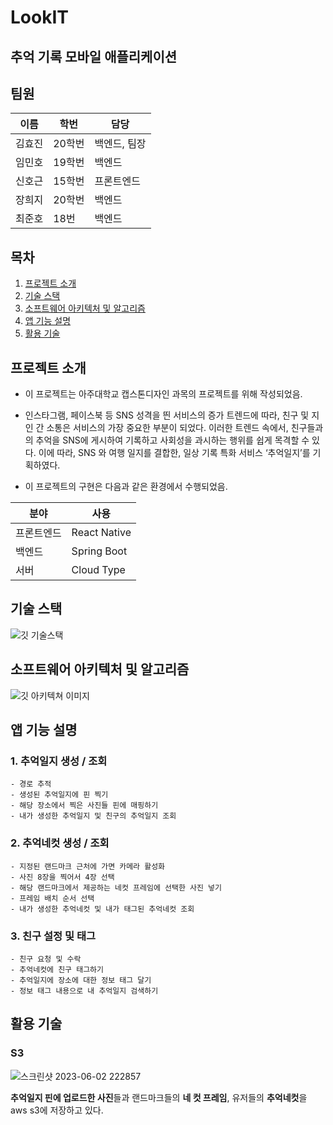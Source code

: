 # LookIT
## 추억 기록 모바일 애플리케이션
## 팀원
| 이름 | 학번 | 담당 |
| ------ | ------ | ------ |
|   김효진     |    20학번  |    백엔드, 팀장        |
|   임민호    |    19학번  |    백엔드       |
|   신호근     |    15학번  |    프론트엔드        |
|   장희지|    20학번  |    백엔드        |
|   최준호    |    18번  |    백엔드      |

## 목차

1. [프로젝트 소개](#프로젝트-소개)
2. [기술 스택](#기술-스택)
3. [소프트웨어 아키텍처 및 알고리즘](#소프트웨어-아키텍처-및-알고리즘)
4. [앱 기능 설명](#앱-기능-설명)
5. [활용 기술](#활용-기술)

## 프로젝트 소개

* 이 프로젝트는 아주대학교 캡스톤디자인 과목의 프로젝트를 위해 작성되었음.

* 인스타그램, 페이스북 등 SNS 성격을 띈 서비스의 증가 트렌드에 따라, 친구 및 지인 간 소통은 서비스의 가장 중요한 부분이 되었다. 이러한 트렌드 속에서, 친구들과의 추억을 SNS에 게시하여 기록하고 사회성을 과시하는 행위를 쉽게 목격할 수 있다. 이에 따라, SNS 와 여행 일지를 결합한, 일상 기록 특화 서비스 ‘추억일지’를 기획하였다.


* 이 프로젝트의 구현은 다음과 같은 환경에서 수행되었음.

| 분야  | 사용 |
| ------ | ----- |
|   프론트엔드  | React Native |  
|   백엔드    |    Spring Boot  |    
| 서버 |  Cloud Type |



## 기술 스택

![깃 기술스택](https://github.com/Look-IT/LookIT/assets/71146988/9f87ed7f-5d0b-4c46-b656-aea515a72a20)

## 소프트웨어 아키텍처 및 알고리즘

![깃 아키텍쳐 이미지](https://github.com/Look-IT/LookIT/assets/71146988/3c74e8c0-5c48-4a0f-aaef-804b3a694ee5)


## 앱 기능 설명
### 1. 추억일지 생성 / 조회
	- 경로 추적
	- 생성된 추억일지에 핀 찍기
	- 해당 장소에서 찍은 사진들 핀에 매핑하기
	- 내가 생성한 추억일지 및 친구의 추억일지 조회

### 2. 추억네컷 생성 / 조회
	- 지정된 랜드마크 근처에 가면 카메라 활성화
	- 사진 8장을 찍어서 4장 선택
	- 해당 랜드마크에서 제공하는 네컷 프레임에 선택한 사진 넣기
	- 프레임 배치 순서 선택
	- 내가 생성한 추억네컷 및 내가 태그된 추억네컷 조회

### 3. 친구 설정 및 태그
	- 친구 요청 및 수락
	- 추억네컷에 친구 태그하기
	- 추억일지에 장소에 대한 정보 태그 달기
	- 정보 태그 내용으로 내 추억일지 검색하기


## 활용 기술
### S3
![스크린샷 2023-06-02 222857](https://github.com/Look-IT/LookIT/assets/76723045/4e155b2c-0869-49f6-b687-6e7ff5bb11db)

**추억일지 핀에 업로드한 사진**들과 랜드마크들의 **네 컷 프레임**, 유저들의 **추억네컷**을 aws s3에 저장하고 있다.
